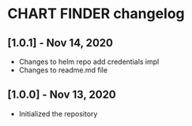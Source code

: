 # CHART FINDER changelog

## [1.0.1] - Nov 14, 2020
* Changes to helm repo add credentials impl
* Changes to readme.md file

## [1.0.0] - Nov 13, 2020
* Initialized the repository
